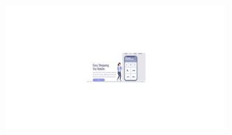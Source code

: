 
<img  src="https://github.com/AugustoSAP/primeiro-repositorio/blob/main/assets/Easy%20Shopping.png">
  


